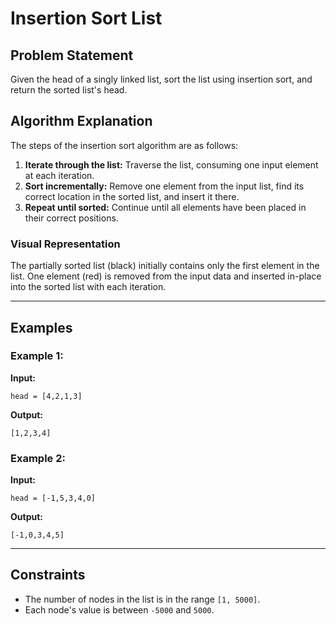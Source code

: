 # Insertion Sort List

## Problem Statement

Given the head of a singly linked list, sort the list using insertion sort, and return the sorted list's head.

## Algorithm Explanation

The steps of the insertion sort algorithm are as follows:

1. **Iterate through the list:** Traverse the list, consuming one input element at each iteration.
2. **Sort incrementally:** Remove one element from the input list, find its correct location in the sorted list, and insert it there.
3. **Repeat until sorted:** Continue until all elements have been placed in their correct positions.

### Visual Representation

The partially sorted list (black) initially contains only the first element in the list. One element (red) is removed from the input data and inserted in-place into the sorted list with each iteration.

---

## Examples

### Example 1:

**Input:**

```plaintext
head = [4,2,1,3]
```

**Output:**

```plaintext
[1,2,3,4]
```

### Example 2:

**Input:**

```plaintext
head = [-1,5,3,4,0]
```

**Output:**

```plaintext
[-1,0,3,4,5]
```

---

## Constraints

- The number of nodes in the list is in the range `[1, 5000]`.
- Each node's value is between `-5000` and `5000`.
